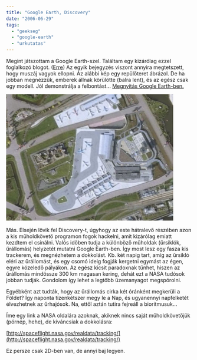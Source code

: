 ```yaml
---
title: "Google Earth, Discovery"
date: "2006-06-29"
tags: 
  - "geekseg"
  - "google-earth"
  - "urkutatas"
---
```


Megint játszottam a Google Earth-szel. Találtam egy kizárólag ezzel foglalkozó blogot. ([Erre](http://www.gearthblog.com/index.html)) Az egyik bejegyzés viszont annyira megtetszett, hogy muszáj vagyok ellopni. Az alábbi kép egy repülőteret ábrázol. De ha jobban megnézzük, emberek állnak körülötte (balra lent), és az egész csak egy modell. Jól demonstrálja a felbontást... [Megnyitás Google Earth-ben.](http://bbs.keyhole.com/ubb/download.php?Number=408419)

![repter](images/repter.jpg)

Más. Elsején lövik fel Discovery-t, úgyhogy az este hátralevő részében azon a kis műholdkövető programon fogok hackelni, amit kizárólag emiatt kezdtem el csinálni. Valós időben tudja a különböző műholdak (űrsiklók, űrállomás) helyzetét mutatni Google Earth-ben. Így most lesz egy fasza kis trackerem, és megnézhetem a dokkolást. Kb. két napig tart, amíg az űrsikló eléri az űrállomást, és egy csomó ideig fogják kergetni egymást az égen, egyre közeledő pályákon. Az egész kicsit paradoxnak tűnhet, hiszen az űrállomás mindössze 300 km magasan kering, dehát ezt a NASA tudósok jobban tudják. Gondolom így lehet a legtöbb üzemanyagot megspórolni.

Egyébként azt tudták, hogy az űrállomás cirka két óránként megkerüli a Földet? Így naponta tizenkétszer megy le a Nap, és ugyanennyi napfelketét élvezhetnek az űrhajósok. Na, ettől aztán tutira fejreáll a bioritmusuk...

Íme egy link a NASA oldalára azoknak, akiknek nincs saját műholdkövetőjük (pórnép, hehe), de kíváncsiak a dokkolásra:

[http://spaceflight.nasa.gov/realdata/tracking/](http://spaceflight.nasa.gov/realdata/tracking/)

Ez persze csak 2D-ben van, de annyi baj legyen.
